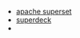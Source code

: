 - [apache superset](https://learn.acloud.guru/course/gcp-101/dashboard)
- [superdeck](https://www.superdeck.io/blog)
- 